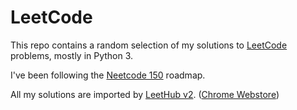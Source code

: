 # LeetCode

This repo contains a random selection of my solutions to [LeetCode](https://leetcode.com/) problems, mostly in Python 3.

I've been following the [Neetcode 150](https://neetcode.io/roadmap) roadmap.

All my solutions are imported by [LeetHub v2](https://github.com/arunbhardwaj/LeetHub-2.0). ([Chrome Webstore](https://chrome.google.com/webstore/detail/leethub-v2/mhanfgfagplhgemhjfeolkkdidbakocm))
